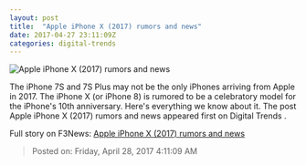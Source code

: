 ```yaml
---
layout: post
title:  "Apple iPhone X (2017) rumors and news"
date: 2017-04-27 23:11:09Z
categories: digital-trends
---
```


![Apple iPhone X (2017) rumors and news](http://icdn4.digitaltrends.com/image/screen-shot-2017-01-20-at-3-52-23-pm-1200x630-c.png)

The iPhone 7S and 7S Plus may not be the only iPhones arriving from Apple in 2017. The iPhone X (or iPhone 8) is rumored to be a celebratory model for the iPhone's 10th anniversary. Here's everything we know about it. The post Apple iPhone X (2017) rumors and news appeared first on Digital Trends .


Full story on F3News: [Apple iPhone X (2017) rumors and news](http://www.f3nws.com/n/XdhcMF)

> Posted on: Friday, April 28, 2017 4:11:09 AM
